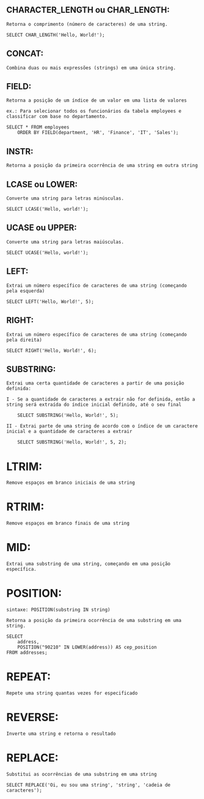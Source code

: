 ## CHARACTER_LENGTH ou CHAR_LENGTH:

    Retorna o comprimento (número de caracteres) de uma string.

    SELECT CHAR_LENGTH('Hello, World!');


## CONCAT:

    Combina duas ou mais expressões (strings) em uma única string.


## FIELD:

	Retorna a posição de um índice de um valor em uma lista de valores

    ex.: Para selecionar todos os funcionários da tabela employees e classificar com base no departamento. 

    SELECT * FROM employees
        ORDER BY FIELD(department, 'HR', 'Finance', 'IT', 'Sales');


## INSTR:

    Retorna a posição da primeira ocorrência de uma string em outra string


## LCASE ou LOWER:

    Converte uma string para letras minúsculas.

    SELECT LCASE('Hello, world!');


## UCASE ou UPPER:

    Converte uma string para letras maiúsculas.

    SELECT UCASE('Hello, world!');


## LEFT:

    Extrai um número específico de caracteres de uma string (começando pela esquerda)

    SELECT LEFT('Hello, World!', 5);


## RIGHT:

    Extrai um número específico de caracteres de uma string (começando pela direita)

    SELECT RIGHT('Hello, World!', 6);


## SUBSTRING:

    Extrai uma certa quantidade de caracteres a partir de uma posição definida:

    I - Se a quantidade de caracteres a extrair não for definida, então a string será extraída do índice inicial definido, até o seu final

        SELECT SUBSTRING('Hello, World!', 5);

    II - Extrai parte de uma string de acordo com o índice de um caractere inicial e a quantidade de caracteres a extrair

        SELECT SUBSTRING('Hello, World!', 5, 2);


# LTRIM:

    Remove espaços em branco iniciais de uma string


# RTRIM:

    Remove espaços em branco finais de uma string


# MID:

    Extrai uma substring de uma string, começando em uma posição específica.


# POSITION:

    sintaxe: POSITION(substring IN string)

    Retorna a posição da primeira ocorrência de uma substring em uma string.

    SELECT 
        address,
        POSITION("90210" IN LOWER(address)) AS cep_position
    FROM addresses;


# REPEAT:

    Repete uma string quantas vezes for especificado


# REVERSE:

    Inverte uma string e retorna o resultado


# REPLACE:

    Substitui as ocorrências de uma substring em uma string

    SELECT REPLACE('Oi, eu sou uma string', 'string', 'cadeia de caracteres');

